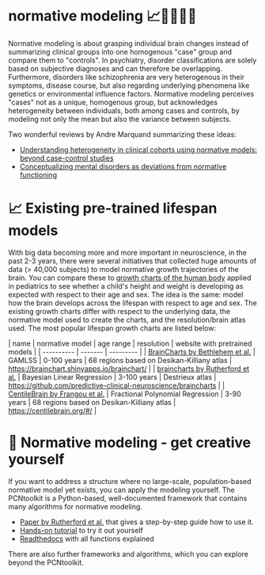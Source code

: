 # normative modeling 📈👩‍🦰👨‍🦱

Normative modeling is about grasping individual brain changes instead of summarizing clinical groups into one homogenous "case" group and compare them to "controls". In psychiatry, disorder classifications are solely based on subjective diagnoses and can therefore be overlapping. Furthermore, disorders like schizophrenia are very heterogenous in their symptoms, disease course, but also regarding underlying phenomena like genetics or environmental influence factors. Normative modeling perceives "cases" not as a unique, homogenous group, but acknowledges heterogeneity between individuals, both among cases and controls, by modeling not only the mean but also the variance between subjects. 

Two wonderful reviews by Andre Marquand summarizing these ideas:
- [Understanding heterogeneity in clinical cohorts using normative models: beyond case-control studies](https://doi.org/10.1016/j.biopsych.2015.12.023)
- [Conceptualizing mental disorders as deviations from normative functioning](https://doi.org/10.1038/s41380-019-0441-1)


# 📈 Existing pre-trained lifespan models 
With big data becoming more and more important in neuroscience, in the past 2-3 years, there were several initiatives that collected huge amounts of data (> 40,000 subjects) to model normative growth trajectories of the brain. You can compare these to [growth charts of the human body](https://www.cdc.gov/growthcharts/clinical_charts.htm) applied in pediatrics to see whether a child's height and weight is developing as expected with respect to their age and sex. The idea is the same: model how the brain develops across the lifespan with respect to age and sex. The existing growth charts differ with respect to the underlying data, the normative model used to create the charts, and the resolution/brain atlas used. The most popular lifespan growth charts are listed below:

| name | normative model | age range | resolution | website with pretrained models | 
| ---------- | ------- | --------- | 
| [BrainCharts by Bethlehem et al.](https://doi.org/10.1038/s41586-022-04554-y) | GAMLSS | 0-100 years | 68 regions based on Desikan-Killiany atlas | https://brainchart.shinyapps.io/brainchart/ |
| [braincharts by Rutherford et al.](https://doi.org/10.7554%2FeLife.72904) | Bayesian Linear Regression | 3-100 years | Destrieux atlas | https://github.com/predictive-clinical-neuroscience/braincharts |
| [CentileBrain by Frangou et al.](https://doi.org/10.1002/hbm.25364) | Fractional Polynomial Regression | 3-90 years | 68 regions based on Desikan-Killiany atlas | https://centilebrain.org/#/ | 


# 🎨 Normative modeling - get creative yourself
If you want to address a structure where no large-scale, population-based normative model yet exists, you can apply the modeling yourself. The PCNtoolkit is a Python-based, well-documented framework that contains many algorithms for normative modeling.
- [Paper by Rutherford et al.](https://doi.org/10.1101%2F2021.08.08.455583) that gives a step-by-step guide how to use it.
- [Hands-on tutorial](https://github.com/CharFraza/CPC_ML_tutorial) to try it out yourself
- [Readthedocs](https://pcntoolkit.readthedocs.io/en/latest/) with all functions explained

There are also further frameworks and algorithms, which you can explore beyond the PCNtoolkit.